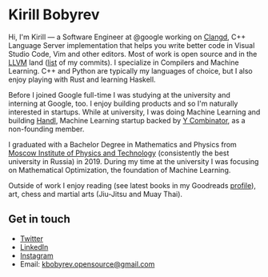 # Kirill Bobyrev

Hi, I'm Kirill — a Software Engineer at @google working on
[Clangd](https://clangd.llvm.org), C++ Language Server implementation that
helps you write better code in Visual Studio Code, Vim and other editors.
Most of work is open source and in the
[LLVM](https://github.com/llvm/llvm-project) land
([list](https://github.com/llvm/llvm-project/commits?author=kirillbobyrev) of
my commits). I specialize in Compilers and Machine Learning. C++ and Python
are typically my languages of choice, but I also enjoy playing with Rust and
learning Haskell.

Before I joined Google full-time I was studying at the university and
interning at Google, too. I enjoy building products and so I'm naturally
interested in startups. While at university, I was doing Machine Learning and
building [Handl](https://www.ycombinator.com/companies/13504),
Machine Learning startup backed by [Y Combinator](https://www.ycombinator.com/),
as a non-founding member.

I graduated with a Bachelor Degree in Mathematics and Physics from
[Moscow Institute of Physics and Technology](https://mipt.ru/english/about/about-mipt/)
(consistently the best university in Russia) in 2019. During my time at the
university I was focusing on Mathematical Optimization, the foundation of
Machine Learning.

Outside of work I enjoy reading (see latest books in my Goodreads
[profile](https://www.goodreads.com/kirillbobyrev)), art, chess and martial
arts (Jiu-Jitsu and Muay Thai).

## Get in touch

* [Twitter](https://twitter.com/kirillbobyrev)
* [LinkedIn](https://linkedin.com/in/kirillbobyrev)
* [Instagram](https://instagram.com/cybobyrev)
* Email: kbobyrev.opensource@gmail.com
